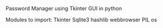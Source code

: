 Password Manager using Tkinter GUI in python





Modules to import:
Tkinter
Sqlite3
hashlib
webbrowser
PIL
os
